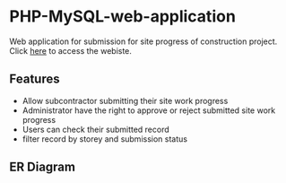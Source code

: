 # PHP-MySQL-web-application
Web application for submission for site progress of construction project. Click [here](http://www.eprogress.site) to access the webiste.

## Features
- Allow subcontractor submitting their site work progress 
- Administrator have the right to approve or reject submitted site work progress
- Users can check their submitted record
- filter record by storey and submission status

## ER Diagram
